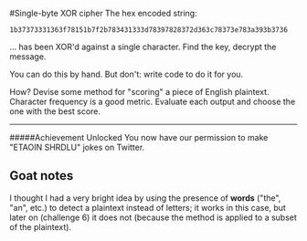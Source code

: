 #Single-byte XOR cipher
The hex encoded string:
```
1b37373331363f78151b7f2b783431333d78397828372d363c78373e783a393b3736
```
... has been XOR'd against a single character. Find the key, decrypt the message.

You can do this by hand. But don't: write code to do it for you.

How? Devise some method for "scoring" a piece of English plaintext. Character frequency is a good metric. Evaluate each output and choose the one with the best score.

---
#####Achievement Unlocked
You now have our permission to make "ETAOIN SHRDLU" jokes on Twitter.

## Goat notes
I thought I had a very bright idea by using the presence of **words** ("the", "an", etc.) to detect a plaintext instead of letters; it works in this case, but later on (challenge 6) it does not (because the method is applied to a subset of the plaintext).
